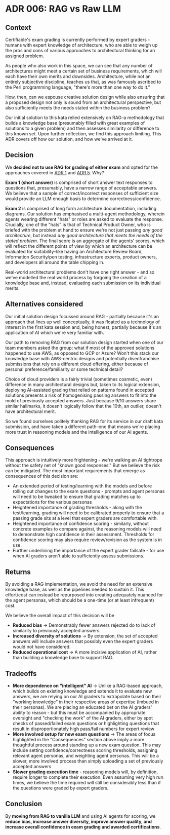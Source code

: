 # ADR 006: RAG vs Raw LLM

## Context

Certifiable's exam grading is currently performed by expert graders - humans with expert knowledge of architecture, who are able to weigh up the pros and cons of various approaches to architectural thinking for an assigned problem.

As people who also work in this space, we can see that any number of architectures might meet a certain set of business requirements, which will each have their own merits and downsides. Architecture, while not an entirely subjective discipline, teaches us that, as was famously ascribed to the Perl programming language, "there's more than one way to do it."

How, then, can we espouse creative solution design while also ensuring that a proposed design not only is sound from an architectural perspective, but also sufficiently meets the needs stated within the business problem?

Our initial solution to this kata relied extensively on RAG–a methodology that builds a knowledge base (presumably filled with great examples of solutions to a given problem) and then assesses similarity or difference to this known set. Upon further reflection, we find this approach limiting. This ADR covers off how our solution, and how we've arrived at it. 

## Decision

We **decided not to use RAG for grading of either exam** and opted for the approaches covered in [ADR 1](/adr/001-test-1-database.md) and [ADR 5](/adr/005-test-2-scoring.md). Why? 

**Exam 1 (short answer)** is comprised of short answer text responses to questions that, presumably, have a narrow range of acceptable answers. We believe that a sample of correct/incorrect responses of sufficient size would provide an LLM enough basis to determine correctness/confidence.

**Exam 2** is comprised of long form architecture documentation, including diagrams. Our solution has emphasised a multi-agent methodology, wherein agents wearing different "hats" or roles are asked to evaluate the response. Crucially, one of the "hats" is that of Technical Product Owner, who is briefed with the problem at hand to ensure we're not just passing *any good architecture*, but instead *any good architecture that meets the needs of the stated problem*. The final score is an aggregate of the agents' scores, which will reflect the different points of view by which an architecture can be evaluated for suitability–like having an Architecture Review Board, Information Security/pen testing, infrastructure experts, product owners, and developers all around the table chipping in.

Real-world architectural problems don't have one right answer - and so we've modelled the real world process by forgoing the creation of a knowledge base and, instead, evaluating each submission on its individual merits.

## Alternatives considered

Our initial solution design focussed around RAG - partially because it's an approach that lines up well conceptually, it was floated as a technology of interest in the first kata session and, being honest, partially because it's an application of AI which we're very familiar with.

Our path to removing RAG from our solution design started when one of our team members asked the group: what if most of the approved solutions happened to use AWS, as opposed to GCP or Azure? Won't this stack our knowledge base with AWS-centric designs and potentially disenfranchise submissions that rely on a different cloud offering, either because of personal preference/familiarity or some technical detail?

Choice of cloud providers is a fairly trivial (sometimes cosmetic, even) difference in many architectural designs but, taken to its logical extension, deploying AI-assisted grading that relied on patterns found in accepted solutions presents a risk of homogenising passing answers to fit into the mold of previously accepted answers. Just because 9/10 answers share similar hallmarks, it doesn't logically follow that the 10th, an outlier, doesn't have architectural merit.

So we found ourselves politely thanking RAG for its service in our draft kata submission, and have taken a different path–one that means we're placing more trust in reasoning models and the intelligence of our AI agents.

## Consequences

This approach is intuitively more frightening - we're walking an AI tightrope without the safety net of "known good responses." But we believe the risk can be mitigated. The most important requirements that emerge as consequences of this decision are:
* An extended period of testing/learning with the models and before rolling out changes to the exam questions - prompts and agent personas will need to be tweaked to ensure that grading matches up to expectations for the various personas
* Heightened importance of grading thresholds - along with the test/learning, grading will need to be calibrated properly to ensure that a passing grade sits at a level that expert graders are comfortable with.
* Heightened importance of confidence scoring - similarly, without concrete examples to compare against, the reasoning models will need to demonstrate high confidence in their assessment. Thresholds for confidence scoring may also require review/revision as the system is in use.
* Further underlining the importance of the expert grader failsafe - for use when AI graders aren't able to sufficiently assess submissions. 

## Returns

By avoiding a RAG implementation, we avoid the need for an extensive knowledge base, as well as the pipelines needed to sustain it. This effort/cost can instead be repurposed into creating adequately nuanced for the agent personas, which should be a one-time (or at least infrequent) cost.

We believe the overall impact of this decision will be

- **Reduced bias** → Demonstrably fewer answers rejected do to lack of similarity to previously accepted answers.
- **Increased diversity of solutions** → By extension, the set of accepted answers will include answers that possibly even the expert graders would not have considered.
- **Reduced operational cost** → A more incisive application of AI, rather than building a knowledge base to support RAG.

## Tradeoffs

- **More dependence on "intelligent" AI** → Unlike a RAG-based approach, which builds on existing knowledge and extends it to evaluate new answers, we are relying on our AI graders to extrapolate based on their "working knowledge" in their respective areas of expertise (imbued in their personas). We are placing an educated bet on the AI graders' ability to reason - but this must be accompanied by appropriate oversight and "checking the work" of the AI graders, either by spot checks of passed/failed exam questions or highlighting questions that result in disproportionately high pass/fail numbers for expert review
- **More involved setup for new exam questions** → The areas of focus highlighted in the "Consequences" section above imply a more thoughtful process around standing up a new exam question. This may include setting confidence/correctness scoring thresholds, assigning relevant agent personas, and weighting agent personas. This will be a slower, more involved process than simply uploading a set of previously accepted answers
- **Slower grading execution time** - reasoning models will, by definition, require longer to complete their execution. Even assuming very high run times, we believe the time required will still be considerably less than if the questions were graded by expert graders.

## Conclusion

By **moving from RAG to vanilla LLM** and using AI agents for scoring, we **reduce bias, increase answer diversity, improve answer quality, and increase overall confidence in exam grading and awarded certifications**. 
